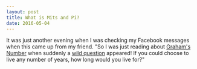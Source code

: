 ```yaml
---
layout: post
title: What is Mits and Pi?
date: 2016-05-04
---
```

It was just another evening when I was checking my Facebook messages when this came up from my friend.
"So I was just reading about [Graham's Number](http://waitbutwhy.com/2014/11/1000000-grahams-number.html) when suddenly a [wild question](http://waitbutwhy.com/table/how-long-would-you-live-if-you-could-choose-any-number-of-years) appeared! If you could choose to live any number of years, how long would you live for?"
